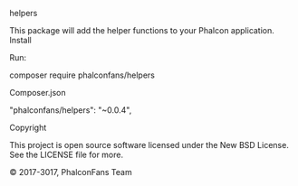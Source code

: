 helpers

This package will add the helper functions to your Phalcon application.
Install

Run:

composer require phalconfans/helpers

Composer.json

"phalconfans/helpers": "~0.0.4",

Copyright

This project is open source software licensed under the New BSD License. See the LICENSE file for more.

© 2017-3017, PhalconFans Team
